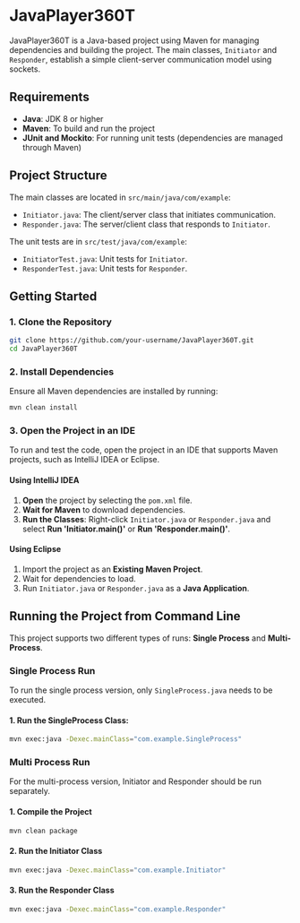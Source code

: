 # JavaPlayer360T

JavaPlayer360T is a Java-based project using Maven for managing dependencies and building the project. The main classes, `Initiator` and `Responder`, establish a simple client-server communication model using sockets.

## Requirements

- **Java**: JDK 8 or higher
- **Maven**: To build and run the project
- **JUnit and Mockito**: For running unit tests (dependencies are managed through Maven)

## Project Structure

The main classes are located in `src/main/java/com/example`:
- `Initiator.java`: The client/server class that initiates communication.
- `Responder.java`: The server/client class that responds to `Initiator`.

The unit tests are in `src/test/java/com/example`:
- `InitiatorTest.java`: Unit tests for `Initiator`.
- `ResponderTest.java`: Unit tests for `Responder`.

## Getting Started

### 1. Clone the Repository

```bash
git clone https://github.com/your-username/JavaPlayer360T.git
cd JavaPlayer360T
```
### 2. Install Dependencies

Ensure all Maven dependencies are installed by running:

```bash
mvn clean install
```
### 3. Open the Project in an IDE

To run and test the code, open the project in an IDE that supports Maven projects, such as IntelliJ IDEA or Eclipse.

#### Using IntelliJ IDEA

1. **Open** the project by selecting the `pom.xml` file.
2. **Wait for Maven** to download dependencies.
3. **Run the Classes**: Right-click `Initiator.java` or `Responder.java` and select **Run 'Initiator.main()'** or **Run 'Responder.main()'**.

#### Using Eclipse

1. Import the project as an **Existing Maven Project**.
2. Wait for dependencies to load.
3. Run `Initiator.java` or `Responder.java` as a **Java Application**.

## Running the Project from Command Line

This project supports two different types of runs: **Single Process** and **Multi-Process**.

### Single Process Run

To run the single process version, only `SingleProcess.java` needs to be executed.

#### 1. Run the SingleProcess Class:

   ```bash
   mvn exec:java -Dexec.mainClass="com.example.SingleProcess"
   ```
### Multi Process Run

For the multi-process version, Initiator and Responder should be run separately.

#### 1. Compile the Project

```bash
mvn clean package
```

#### 2. Run the Initiator Class

```bash
mvn exec:java -Dexec.mainClass="com.example.Initiator"
```

#### 3. Run the Responder Class
```bash
mvn exec:java -Dexec.mainClass="com.example.Responder"
```
